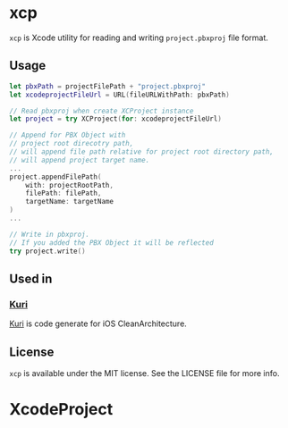 # xcp
`xcp` is Xcode utility for reading and writing `project.pbxproj` file format.

## Usage
```swift
let pbxPath = projectFilePath + "project.pbxproj"
let xcodeprojectFileUrl = URL(fileURLWithPath: pbxPath)

// Read pbxproj when create XCProject instance
let project = try XCProject(for: xcodeprojectFileUrl)

// Append for PBX Object with
// project root direcotry path,
// will append file path relative for project root directory path,
// will append project target name.
...
project.appendFilePath(
    with: projectRootPath,
    filePath: filePath,
    targetName: targetName
)
...

// Write in pbxproj.
// If you added the PBX Object it will be reflected
try project.write()
```

## Used in
### [Kuri](http://github.com/bannzai/Kuri)
[Kuri](http://github.com/bannzai/Kuri) is code generate for iOS CleanArchitecture.

## License
`xcp` is available under the MIT license. See the LICENSE file for more info.

# XcodeProject
